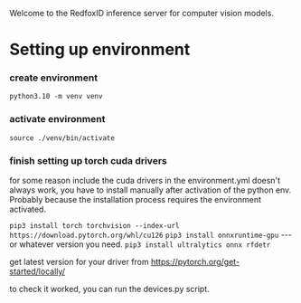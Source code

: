Welcome to the RedfoxID inference server for computer vision models.
# Setting up environment

### create environment
`python3.10 -m venv venv`

### activate environment
`source ./venv/bin/activate`

### finish setting up torch cuda drivers
for some reason include the cuda drivers in the environment.yml doesn't always work, you have to install manually after activation of the python env. Probably because the installation process requires the environment activated.

`pip3 install torch torchvision --index-url https://download.pytorch.org/whl/cu126`
`pip3 install onnxruntime-gpu` --- or whatever version you need.
`pip3 install ultralytics onnx rfdetr`

get latest version for your driver from https://pytorch.org/get-started/locally/

to check it worked, you can run the devices.py script.
